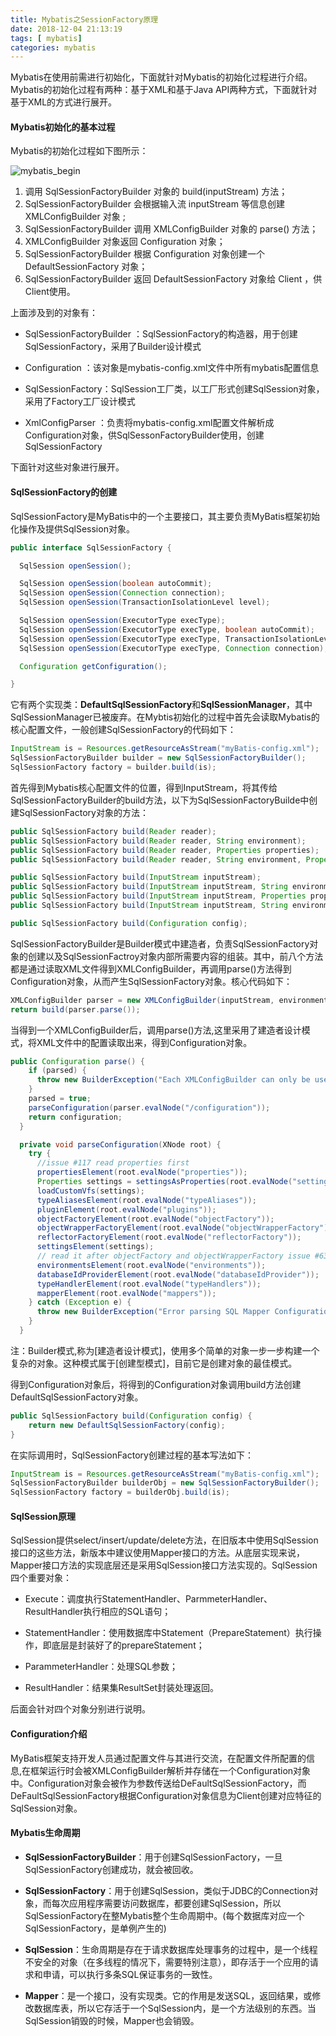 ```yaml
---
title: Mybatis之SessionFactory原理
date: 2018-12-04 21:13:19
tags: [	mybatis]
categories: mybatis
---
```

Mybatis在使用前需进行初始化，下面就针对Mybatis的初始化过程进行介绍。Mybatis的初始化过程有两种：基于XML和基于Java API两种方式，下面就针对基于XML的方式进行展开。

#### Mybatis初始化的基本过程

Mybatis的初始化过程如下图所示：

![mybatis_begin](/images/2018-12/mybatis_begin.png)

1. 调用 SqlSessionFactoryBuilder 对象的 build(inputStream) 方法；
2. SqlSessionFactoryBuilder 会根据输入流 inputStream 等信息创建XMLConfigBuilder 对象 ;
3. SqlSessionFactoryBuilder 调用 XMLConfigBuilder 对象的 parse() 方法；
4. XMLConfigBuilder 对象返回 Configuration 对象；
5. SqlSessionFactoryBuilder 根据 Configuration 对象创建一个DefaultSessionFactory 对象；
6. SqlSessionFactoryBuilder 返回 DefaultSessionFactory 对象给 Client ，供 Client使用。

上面涉及到的对象有：

- SqlSessionFactoryBuilder ：SqlSessionFactory的构造器，用于创建SqlSessionFactory，采用了Builder设计模式

- Configuration ：该对象是mybatis-config.xml文件中所有mybatis配置信息

- SqlSessionFactory：SqlSession工厂类，以工厂形式创建SqlSession对象，采用了Factory工厂设计模式

- XmlConfigParser ：负责将mybatis-config.xml配置文件解析成Configuration对象，供SqlSessonFactoryBuilder使用，创建SqlSessionFactory


下面针对这些对象进行展开。

####  SqlSessionFactory的创建

SqlSessionFactory是MyBatis中的一个主要接口，其主要负责MyBatis框架初始化操作及提供SqlSession对象。

```java
public interface SqlSessionFactory {

  SqlSession openSession();

  SqlSession openSession(boolean autoCommit);
  SqlSession openSession(Connection connection);
  SqlSession openSession(TransactionIsolationLevel level);

  SqlSession openSession(ExecutorType execType);
  SqlSession openSession(ExecutorType execType, boolean autoCommit);
  SqlSession openSession(ExecutorType execType, TransactionIsolationLevel level);
  SqlSession openSession(ExecutorType execType, Connection connection);

  Configuration getConfiguration();

}
```

它有两个实现类：**DefaultSqlSessionFactory**和**SqlSessionManager**，其中SqlSessionManager已被废弃。在Mybtis初始化的过程中首先会读取Mybatis的核心配置文件，一般创建SqlSessionFactory的代码如下：

```java
InputStream is = Resources.getResourceAsStream("myBatis-config.xml");
SqlSessionFactoryBuilder builder = new SqlSessionFactoryBuilder();
SqlSessionFactory factory = builder.build(is);
```

首先得到Mybatis核心配置文件的位置，得到InputStream，将其传给SqlSessionFactoryBuilder的build方法，以下为SqlSessionFactoryBuilde中创建SqlSessionFactory对象的方法：

```java
public SqlSessionFactory build(Reader reader);
public SqlSessionFactory build(Reader reader, String environment);
public SqlSessionFactory build(Reader reader, Properties properties);
public SqlSessionFactory build(Reader reader, String environment, Properties properties);

public SqlSessionFactory build(InputStream inputStream);
public SqlSessionFactory build(InputStream inputStream, String environment);
public SqlSessionFactory build(InputStream inputStream, Properties properties)
public SqlSessionFactory build(InputStream inputStream, String environment, Properties properties);

public SqlSessionFactory build(Configuration config);
```

SqlSessionFactoryBuilder是Builder模式中建造者，负责SqlSessionFactory对象的创建以及SqlSessionFactroy对象内部所需要内容的组装。其中，前八个方法都是通过读取XML文件得到XMLConfigBuilder，再调用parse()方法得到Configuration对象，从而产生SqlSessionFactory对象。核心代码如下：

```java
XMLConfigBuilder parser = new XMLConfigBuilder(inputStream, environment, properties);
return build(parser.parse());
```

当得到一个XMLConfigBuilder后，调用parse()方法,这里采用了建造者设计模式，将XML文件中的配置读取出来，得到Configuration对象。

```java
public Configuration parse() {
    if (parsed) {
      throw new BuilderException("Each XMLConfigBuilder can only be used once.");
    }
    parsed = true;
    parseConfiguration(parser.evalNode("/configuration"));
    return configuration;
  }

  private void parseConfiguration(XNode root) {
    try {
      //issue #117 read properties first
      propertiesElement(root.evalNode("properties"));
      Properties settings = settingsAsProperties(root.evalNode("settings"));
      loadCustomVfs(settings);
      typeAliasesElement(root.evalNode("typeAliases"));
      pluginElement(root.evalNode("plugins"));
      objectFactoryElement(root.evalNode("objectFactory"));
      objectWrapperFactoryElement(root.evalNode("objectWrapperFactory"));
      reflectorFactoryElement(root.evalNode("reflectorFactory"));
      settingsElement(settings);
      // read it after objectFactory and objectWrapperFactory issue #631
      environmentsElement(root.evalNode("environments"));
      databaseIdProviderElement(root.evalNode("databaseIdProvider"));
      typeHandlerElement(root.evalNode("typeHandlers"));
      mapperElement(root.evalNode("mappers"));
    } catch (Exception e) {
      throw new BuilderException("Error parsing SQL Mapper Configuration. Cause: " + e, e);
    }
  }
```

注：Builder模式,称为[建造者设计模式]，使用多个简单的对象一步一步构建一个复杂的对象。这种模式属于[创建型模式]，目前它是创建对象的最佳模式。

得到Configuration对象后，将得到的Configuration对象调用build方法创建DefaultSqlSessionFactory对象。

```java
public SqlSessionFactory build(Configuration config) {
    return new DefaultSqlSessionFactory(config);
}
```

在实际调用时，SqlSessionFactory创建过程的基本写法如下：

```java
InputStream is = Resources.getResourceAsStream("myBatis-config.xml");
SqlSessionFactoryBuilder builderObj = new SqlSessionFactoryBuilder();
SqlSessionFactory factory = builderObj.build(is);
```

#### SqlSession原理

SqlSession提供select/insert/update/delete方法，在旧版本中使用SqlSession接口的这些方法，新版本中建议使用Mapper接口的方法。从底层实现来说，Mapper接口方法的实现底层还是采用SqlSession接口方法实现的。SqlSession四个重要对象：

* Execute：调度执行StatementHandler、ParmmeterHandler、ResultHandler执行相应的SQL语句；

* StatementHandler：使用数据库中Statement（PrepareStatement）执行操作，即底层是封装好了的prepareStatement；

* ParammeterHandler：处理SQL参数；

* ResultHandler：结果集ResultSet封装处理返回。

后面会针对四个对象分别进行说明。

#### Configuration介绍

MyBatis框架支持开发人员通过配置文件与其进行交流，在配置文件所配置的信息,在框架运行时会被XMLConfigBuilder解析并存储在一个Configuration对象中。Configuration对象会被作为参数传送给DeFaultSqlSessionFactory，而DeFaultSqlSessionFactory根据Configuration对象信息为Client创建对应特征的SqlSession对象。

#### Mybatis生命周期

* **SqlSessionFactoryBuilder**：用于创建SqlSessionFactory，一旦SqlSessionFactory创建成功，就会被回收。

* **SqlSessionFactory**：用于创建SqlSession，类似于JDBC的Connection对象，而每次应用程序需要访问数据库，都要创建SqlSession，所以SqlSessionFactory在整Mybatis整个生命周期中。(每个数据库对应一个SqlSessionFactory，是单例产生的)

* **SqlSession**：生命周期是存在于请求数据库处理事务的过程中，是一个线程不安全的对象（在多线程的情况下，需要特别注意），即存活于一个应用的请求和申请，可以执行多条SQL保证事务的一致性。

* **Mapper**：是一个接口，没有实现类。它的作用是发送SQL，返回结果，或修改数据库表，所以它存活于一个SqlSession内，是一个方法级别的东西。当SqlSession销毁的时候，Mapper也会销毁。






